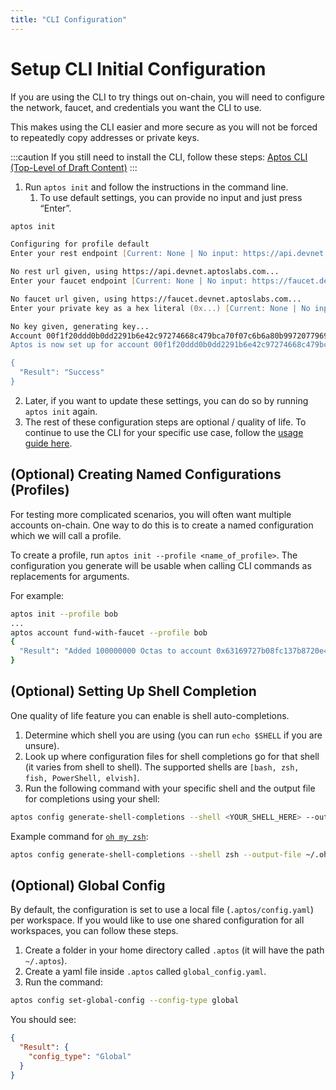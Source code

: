 ```yaml
---
title: "CLI Configuration"
---
```


# Setup CLI Initial Configuration

If you are using the CLI to try things out on-chain, you will need to configure the network, faucet, and credentials you want the CLI to use.

This makes using the CLI easier and more secure as you will not be forced to repeatedly copy addresses or private keys.

:::caution
If you still need to install the CLI, follow these steps: [Aptos CLI (Top-Level of Draft Content)](install-cli/install-cli-specific-version.md)
:::

1. Run `aptos init` and follow the instructions in the command line.
   1. To use default settings, you can provide no input and just press “Enter”.

```zsh
aptos init

Configuring for profile default
Enter your rest endpoint [Current: None | No input: https://api.devnet.aptoslabs.com]

No rest url given, using https://api.devnet.aptoslabs.com...
Enter your faucet endpoint [Current: None | No input: https://faucet.devnet.aptoslabs.com]

No faucet url given, using https://faucet.devnet.aptoslabs.com...
Enter your private key as a hex literal (0x...) [Current: None | No input: Generate new key (or keep one if present)]

No key given, generating key...
Account 00f1f20ddd0b0dd2291b6e42c97274668c479bca70f07c6b6a80b99720779696 doesn't exist, creating it and funding it with 10000 coins
Aptos is now set up for account 00f1f20ddd0b0dd2291b6e42c97274668c479bca70f07c6b6a80b99720779696!  Run `aptos help` for more information about commands

{
  "Result": "Success"
}
```

2. Later, if you want to update these settings, you can do so by running `aptos init` again.
3. The rest of these configuration steps are optional / quality of life. To continue to use the CLI for your specific use case, follow the [usage guide here](use-cli/use-aptos-cli.md).

## (Optional) Creating Named Configurations (Profiles)

For testing more complicated scenarios, you will often want multiple accounts on-chain. One way to do this is to create a named configuration which we will call a profile.

To create a profile, run `aptos init --profile <name_of_profile>`. The configuration you generate will be usable when calling CLI commands as replacements for arguments.

For example:

```zsh
aptos init --profile bob
...
aptos account fund-with-faucet --profile bob
{
  "Result": "Added 100000000 Octas to account 0x63169727b08fc137b8720e451f7a90584ccce04c301e151daeadc7b8191fdfad"
}
```

## (Optional) Setting Up Shell Completion

One quality of life feature you can enable is shell auto-completions.

1. Determine which shell you are using (you can run `echo $SHELL` if you are unsure).
2. Look up where configuration files for shell completions go for that shell (it varies from shell to shell). The supported shells are `[bash, zsh, fish, PowerShell, elvish]`.
3. Run the following command with your specific shell and the output file for completions using your shell:

```zsh
aptos config generate-shell-completions --shell <YOUR_SHELL_HERE> --output-file <OUTPUT_DESTINATION_FOR_YOUR_SHELL>
```

Example command for [`oh my zsh`](https://ohmyz.sh/):

```zsh
aptos config generate-shell-completions --shell zsh --output-file ~/.oh-my-zsh/completions/_aptos
```

## (Optional) Global Config

By default, the configuration is set to use a local file (`.aptos/config.yaml`) per workspace. If you would like to use one shared configuration for all workspaces, you can follow these steps.

1. Create a folder in your home directory called `.aptos` (it will have the path `~/.aptos`).
2. Create a yaml file inside `.aptos` called `global_config.yaml`.
3. Run the command:

```zsh
aptos config set-global-config --config-type global
```

You should see:

```json
{
  "Result": {
    "config_type": "Global"
  }
}
```
